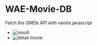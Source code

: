 
# WAE-Movie-DB

Fetch the OMDb API with vanilla javascript

 - ![result](https://lh3.googleusercontent.com/2l_q-zxX1nZ837L9nSg8NSgDtY5JUyBR0JbaegE9ybJSanwHEtWLTpaw1hVuu9Dyzd0dxsB4abCZ1s2YnTAosDEw5M47jBT1J-xEGhoQhDIkTOrtJNLcA8hqFjjUpcMMTygguXe2CumHzQ4-farokxokp1sB3xzEC3_qrFA7jY_UBfUn55T-iQrpC6QYXaDxRJgeHgHfy0qqEeskr0ZFO60ZYzWaScM9Pa1uezjhrO7KlrF7mQOc6Q3hyOAHCKeQVg2JF3OyLYsSsW86X_8jsSFFpGg2QWWJiIQwEh4dlQLM9BRGkZC8ImVLve4gZ5ACarwg1ow915xB7UatHhwwT4rs6dsLt1LGDNLG3N-UnkKwGn_0emub2PzYupKC5YSqri6KXQX6me2rW6haJAed2oCNSUvee-SOW0xNFynXSb-4zhAM_-sd4onx5gZdEGfqlIAaOH3JKs7qaLyJB3r7EXzyAde58KjxXzM63azWQrFMlUgBzERLl9kXC-W9V0BElpVuUW175SHnr0gaDUBB1CTMOsAzIJerzrUaPwt91oTBPkoIkUJLTqHsR8zvGIo7-7CXPUO3bgHeEOu5Ka47-6uztjZn5pmqG4uoL3unjuGSgqkFkiI7hPer9NVCO9GQNEPMx_POntQKsSeaxN62i8cBVLbrTlgztd-Fe_70yPI_weZ8LySMikU=w695-h342-no)
 - ![detail movie](https://lh3.googleusercontent.com/Nd8tfBDztJU-IEZRZm8zDQow3qHsi7FIys_bN-Yfy3PiKHkXWmM4riTbH8eFMYFKI-EqSUaQQpLZPewcUa7NLSrHIqb5tt8B7BPAa34JvlRujPfW1Pc-k2FSlt22e758ohQy1gKi2X7-KQYekJoMrAQ5hVJzRFGq-xc5O4e7RyNFu-inxd74VDReRrDoXeR-gePdwyHWBNKiMmakSlgR4ZIUHpEvvNmYsUwo2oMIdTsiqvUUVmPlZIhczye9Kzlx9LXKfO6Fm-JcNrLtkviUy8m9S6edDbmAuwVELqZYkJOMeLquMMR8praPiZmgTzniRckS0G1ahnh9JaUJvfxKp4ICQj9O-_8Bd2rFNl2Vd2LZ0vkwhYMesNh_QxIRy3U0HOFzyx1zvLHSOaJ5qavuBX77bM3aWrZkGsChFROuf9HuncwtsyAZSIDM8PLzP8nRy09ULqR83jXX_rhcY4iM-35aQYOxnxwFF75JINumTPKZ1iR4PZK8Uakfx3Gggv8jWCdkXN9jwqYh1YYESzNVQ0k9kSpSod4bOmhsTKnPdHfw2G94UfTt-z4rJfIoJPr8oQ3357_x3WnG1hCNbnC5B7thVvQyKZnidkJI6DorJREUeUQOVpkLB6YfefH3IdPDn5cFaVNQtDFEwTfQB-jGL97eFs9in5FkJhAeXyntrTyAbezX67rXFrY=w1365-h674-no)